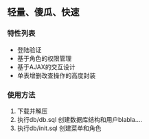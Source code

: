 ## 轻量、傻瓜、快速

### 特性列表

* 登陆验证
* 基于角色的权限管理
* 基于AJAX的交互设计
* 单表增删改查操作的高度封装

### 使用方法

1. 下载并解压
2. 执行db/db.sql 创建数据库结构和用户blabla.... 
3. 执行db/init.sql 创建菜单和角色

